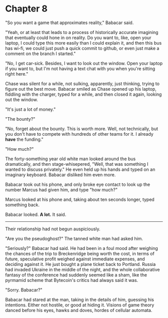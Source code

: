 # Chapter 8

"So you want a game that approximates reality," Babacar said.

"Yeah, or at least that leads to a process of historically accurate imagining that eventually could hone in on reality. Do you want to, like, open your laptop, I could type this more easily than I could explain it, and then this bus has wi-fi, we could just push a quick commit to github, or even just make a comment on the branch I started."

"No, I get car-sick. Besides, I want to look out the window. Open your laptop if you want to, but I'm not having a text chat with you when you're sitting right here."

Chase was silent for a while, not sulking, apparently, just thinking, trying to figure out the best move. Babacar smiled as Chase opened up his laptop, fiddling with the charger, typed for a while, and then closed it again, looking out the window.

"It's just a lot of money."

"The bounty?"

"No, forget about the bounty. This is worth more. Well, not technically, but you don't have to compete with hundreds of other teams for it. I already **have** the funding."

"How much?"

The forty-something year old white man looked around the bus dramatically, and then stage-whisepered, "Well, that was something I wanted to discuss privately." He even held up his hands and typed on an imaginary keyboard. Babacar disliked him even more.

Babacar took out his phone, and only broke eye contact to look up the number Marcus had given him, and type "how much?"

Marcus looked at his phone and, taking about ten seconds longer, typed something back.

Babacar looked. **A lot.** It said.  

___

Their relationship had not begun auspiciously.

"Are you the pseudoghost?" The tanned white man had asked him.

"Seriously?" Babacar had said. He had been in a foul mood after weighing the chances of the trip to Breckenridge being worth the cost, in terms of future, speculative profit weighed against immediate expenses, and deciding against it. He just bought a plane ticket back to Portland. Russia had invaded Ukraine in the middle of the night, and the whole collaborative fantasy of the conference had suddenly seemed like a sham, like the pyrmamid scheme that Bytecoin's critics had always said it was.

"Sorry. Babacar?"

Babacar had stared at the man, taking in the details of him, guessing his intentions. Either not hostile, or good at hiding it. Visions of game theory danced before his eyes, hawks and doves, hordes of cellular automata.
